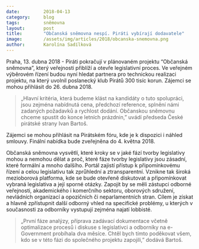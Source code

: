 ```yaml
---
date:         2018-04-13
category:     blog
tags:         sněmovna
layout:       post
title:        "Občanská sněmovna nespí. Piráti vybírají dodavatele"
image:        /assets/img/articles/2018/obcanska-snemovna.png
author:       Karolína Sadílková
---
```


Praha, 13. dubna 2018 - Piráti pokračují v plánovaném projektu “Občanská sněmovna”, který veřejnosti přiblíží a otevře legislativní proces. Ve veřejném výběrovém řízení budou nyní hledat partnera pro technickou realizaci projektu, na který uvolnil poslanecký klub Pirátů 300 tisíc korun. Zájemci se mohou přihlásit do 26. dubna 2018.

> „Hlavní kritéria, která budeme klást na kandidáty o tuto spolupráci, jsou zejména nabídnutá cena, předchozí reference, splnění námi zadaných požadavků a rychlost dodání. Občanskou sněmovnu chceme spustit do konce letních prázdnin,” uvádí předseda České pirátské strany Ivan Bartoš.

Zájemci se mohou přihlásit na Pirátském fóru, kde je k dispozici i náhled smlouvy. Finální nabídka bude zveřejněna do 4. května 2018.

Občanská sněmovna vysvětlí, které kroky se v jaké fází tvorby legislativy mohou a nemohou dělat a proč, které fáze tvorby legislativy jsou zásadní, které formální a mnoho dalšího. Portál zajistí přístup k připomínkovému řízení a celou legislativu tak zprůhlední a ztransparentní. Vznikne tak široká mezioborová platforma, kde se bude otevřeně diskutovat a připomínkovat vybraná legislativa a její sporné otázky. Zapojit by se měli zástupci odborné veřejnosti, akademického i komerčního sektoru, oborových sdružení, nevládních organizací a opozičních či neparlamentních stran. Cílem je získat a hlavně zpřístupnit další odborný vhled na specifické problémy, u kterých v současnosti za odborníky vystupují zejména najatí lobbisté.

> „První fáze analýzy, příprava zadávací dokumentace včetně optimalizace procesů i diskuse s legislativci a odborníky na e-Government probíhala dva měsíce. Chtěl bych tímto poděkovat všem, kdo se v této fázi do společného projektu zapojili,” dodává Bartoš.

